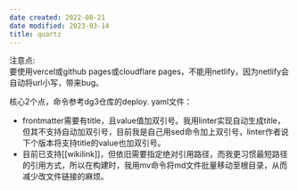 ```yaml
---
date created: 2022-08-21
date modified: 2023-03-14
title: quartz
---
```


注意点:  
要使用vercel或github pages或cloudflare pages，不能用netlify，因为netlify会自动将url小写，带来bug。

核心2个点，命令参考dg3仓库的deploy. yaml文件：

- frontmatter需要有title，且value值加双引号。我用linter实现自动生成title，但其不支持自动加双引号，目前我是自己用sed命令加上双引号，linter作者说下个版本将支持title的value也加双引号。
- 目前已支持[[wikilink]]，但依旧需要指定绝对引用路径，而我更习惯最短路径的引用方式，所以在构建时，我用mv命令将md文件批量移动至根目录，从而减少改文件链接的麻烦。
